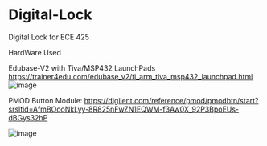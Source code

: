 # Digital-Lock
Digital Lock for ECE 425

HardWare Used

Edubase-V2 with Tiva/MSP432 LaunchPads
https://trainer4edu.com/edubase_v2/ti_arm_tiva_msp432_launchpad.html
![image](https://github.com/user-attachments/assets/e6c82c41-402c-4e73-bac4-122b4e9607f2)


PMOD Button Module:
https://digilent.com/reference/pmod/pmodbtn/start?srsltid=AfmBOooNkLyy-8R825nFwZN1EQWM-f3Aw0X_92P3BpoEUs-dBGys32hP

![image](https://github.com/user-attachments/assets/2b6f111d-b0ba-41cf-927a-4ca2cc70396a)
